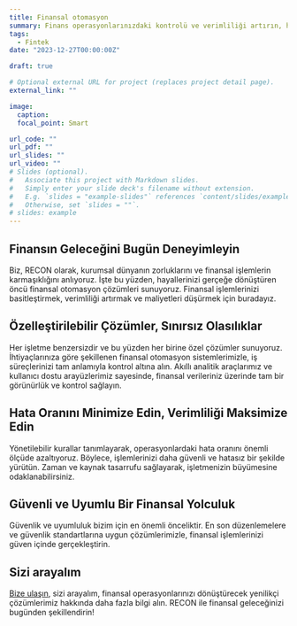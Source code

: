 ```yaml
---
title: Finansal otomasyon
summary: Finans operasyonlarınızdaki kontrolü ve verimliliği artırın, hataları azaltın. Finans dünyası ve hayallerinizi bir araya getirecek çözümleri gerçekleştirin.
tags:
  - Fintek
date: "2023-12-27T00:00:00Z"

draft: true

# Optional external URL for project (replaces project detail page).
external_link: ""

image:
  caption:
  focal_point: Smart

url_code: ""
url_pdf: ""
url_slides: ""
url_video: ""
# Slides (optional).
#   Associate this project with Markdown slides.
#   Simply enter your slide deck's filename without extension.
#   E.g. `slides = "example-slides"` references `content/slides/example-slides.md`.
#   Otherwise, set `slides = ""`.
# slides: example
---
```


## Finansın Geleceğini Bugün Deneyimleyin

Biz, RECON olarak, kurumsal dünyanın zorluklarını ve finansal işlemlerin karmaşıklığını anlıyoruz. İşte bu yüzden, hayallerinizi gerçeğe dönüştüren öncü finansal otomasyon çözümleri sunuyoruz. Finansal işlemlerinizi basitleştirmek, verimliliği artırmak ve maliyetleri düşürmek için buradayız.

## Özelleştirilebilir Çözümler, Sınırsız Olasılıklar

Her işletme benzersizdir ve bu yüzden her birine özel çözümler sunuyoruz. İhtiyaçlarınıza göre şekillenen finansal otomasyon sistemlerimizle, iş süreçlerinizi tam anlamıyla kontrol altına alın. Akıllı analitik araçlarımız ve kullanıcı dostu arayüzlerimiz sayesinde, finansal verileriniz üzerinde tam bir görünürlük ve kontrol sağlayın.

## Hata Oranını Minimize Edin, Verimliliği Maksimize Edin

Yönetilebilir kurallar tanımlayarak, operasyonlardaki hata oranını önemli ölçüde azaltıyoruz. Böylece, işlemlerinizi daha güvenli ve hatasız bir şekilde yürütün. Zaman ve kaynak tasarrufu sağlayarak, işletmenizin büyümesine odaklanabilirsiniz.

## Güvenli ve Uyumlu Bir Finansal Yolculuk

Güvenlik ve uyumluluk bizim için en önemli önceliktir. En son düzenlemelere ve güvenlik standartlarına uygun çözümlerimizle, finansal işlemlerinizi güven içinde gerçekleştirin.

## Sizi arayalım

[Bize ulaşın](/#contact), sizi arayalım, finansal operasyonlarınızı dönüştürecek yenilikçi çözümlerimiz hakkında daha fazla bilgi alın. RECON ile finansal geleceğinizi bugünden şekillendirin!
